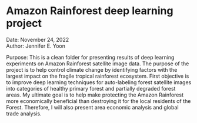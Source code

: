 # Amazon Rainforest deep learning project  

Date: November 24, 2022  
Author: Jennifer E. Yoon  

Purpose: This is a clean folder for presenting results of deep learning experiments on Amazon Rainforest satellite image data.  The purpose of the project is to help control climate change by identifying factors with the largest impact on the fragile tropical rainforest ecosystem.  First objective is to improve deep learning techniques for auto-labeling forest satellite images into categories of healthy primary forest and partially degraded forest areas.  My ultimate goal is to help make protecting the Amazon Rainforest more economically beneficial than destroying it for the local residents of the Forest.  Therefore, I will also present area economic analysis and global trade analysis.  
